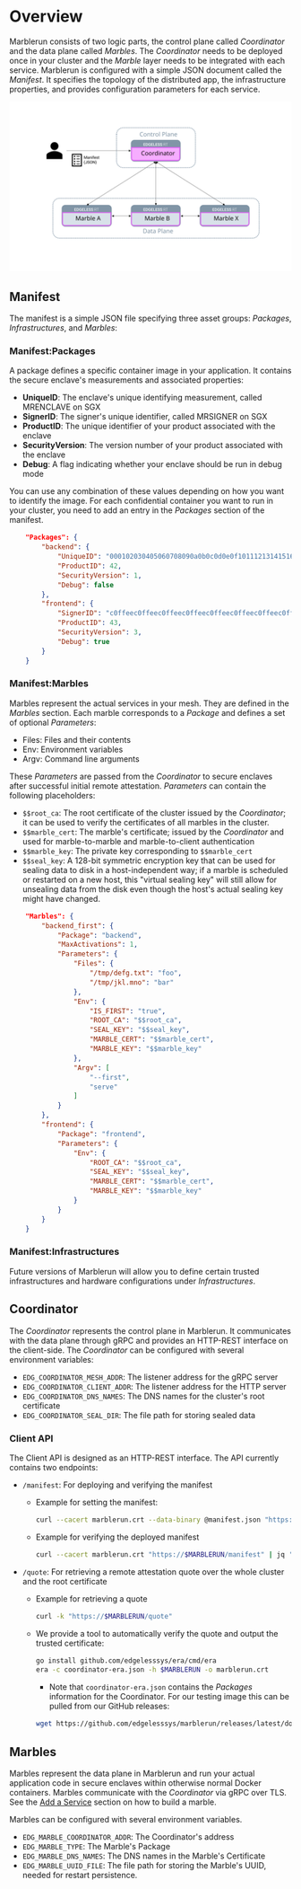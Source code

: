 # Overview

Marblerun consists of two logic parts, the control plane called *Coordinator* and the data plane called *Marbles*.
The *Coordinator* needs to be deployed once in your cluster and the *Marble* layer needs to be integrated with each service.
Marblerun is configured with a simple JSON document called the *Manifest*.
It specifies the topology of the distributed app, the infrastructure properties, and provides configuration parameters for each service.

![overview](assets/mesh_overview.svg)

## Manifest

The manifest is a simple JSON file specifying three asset groups: *Packages*, *Infrastructures*, and *Marbles*:

### Manifest:Packages

A package defines a specific container image in your application.
It contains the secure enclave's measurements and associated properties:

* **UniqueID**: The enclave's unique identifying measurement, called MRENCLAVE on SGX
* **SignerID**: The signer's unique identifier, called MRSIGNER on SGX
* **ProductID**: The unique identifier of your product associated with the enclave
* **SecurityVersion**: The version number of your product associated with the enclave
* **Debug**: A flag indicating whether your enclave should be run in debug mode

You can use any combination of these values depending on how you want to identify the image.
For each confidential container you want to run in your cluster, you need to add an entry in the *Packages* section of the manifest.

```json
    "Packages": {
        "backend": {
            "UniqueID": "000102030405060708090a0b0c0d0e0f101112131415161718191a1b1c1d1e1f",
            "ProductID": 42,
            "SecurityVersion": 1,
            "Debug": false
        },
        "frontend": {
            "SignerID": "c0ffeec0ffeec0ffeec0ffeec0ffeec0ffeec0ffeec0ffeec0ffeec0ffeec0ffee",
            "ProductID": 43,
            "SecurityVersion": 3,
            "Debug": true
        }
    }
```

### Manifest:Marbles

Marbles represent the actual services in your mesh. They are defined in the *Marbles* section. Each marble corresponds to a *Package* and defines a set of optional *Parameters*:

* Files: Files and their contents
* Env: Environment variables
* Argv: Command line arguments

These *Parameters* are passed from the *Coordinator* to secure enclaves after successful initial remote attestation. *Parameters* can contain the following placeholders:

* `$$root_ca`: The root certificate of the cluster issued by the *Coordinator*; it can be used to verify the certificates of all marbles in the cluster.
* `$$marble_cert`: The marble's certificate; issued by the *Coordinator* and used for marble-to-marble and marble-to-client authentication
* `$$marble_key`: The private key corresponding to `$$marble_cert`
* `$$seal_key`: A 128-bit symmetric encryption key that can be used for sealing data to disk in a host-independent way; if a marble is scheduled or restarted on a new host, this "virtual sealing key" will still allow for unsealing data from the disk even though the host's actual sealing key might have changed.

```json
    "Marbles": {
        "backend_first": {
            "Package": "backend",
            "MaxActivations": 1,
            "Parameters": {
                "Files": {
                    "/tmp/defg.txt": "foo",
                    "/tmp/jkl.mno": "bar"
                },
                "Env": {
                    "IS_FIRST": "true",
                    "ROOT_CA": "$$root_ca",
                    "SEAL_KEY": "$$seal_key",
                    "MARBLE_CERT": "$$marble_cert",
                    "MARBLE_KEY": "$$marble_key"
                },
                "Argv": [
                    "--first",
                    "serve"
                ]
            }
        },
        "frontend": {
            "Package": "frontend",
            "Parameters": {
                "Env": {
                    "ROOT_CA": "$$root_ca",
                    "SEAL_KEY": "$$seal_key",
                    "MARBLE_CERT": "$$marble_cert",
                    "MARBLE_KEY": "$$marble_key"
                }
            }
        }
    }
```

### Manifest:Infrastructures

Future versions of Marblerun will allow you to define certain trusted infrastructures and hardware configurations under *Infrastructures*.

## Coordinator

The *Coordinator* represents the control plane in Marblerun.
It communicates with the data plane through gRPC and provides an HTTP-REST interface on the client-side.
The *Coordinator* can be configured with several environment variables:

* `EDG_COORDINATOR_MESH_ADDR`: The listener address for the gRPC server
* `EDG_COORDINATOR_CLIENT_ADDR`: The listener address for the HTTP server
* `EDG_COORDINATOR_DNS_NAMES`: The DNS names for the cluster's root certificate
* `EDG_COORDINATOR_SEAL_DIR`: The file path for storing sealed data

### Client API

The Client API is designed as an HTTP-REST interface.
The API currently contains two endpoints:

* `/manifest`: For deploying and verifying the manifest
    * Example for setting the manifest:

        ```bash
        curl --cacert marblerun.crt --data-binary @manifest.json "https://$MARBLERUN/manifest"
        ```

    * Example for verifying the deployed manifest

        ```bash
        curl --cacert marblerun.crt "https://$MARBLERUN/manifest" | jq '.ManifestSignature' --raw-output
        ```

* `/quote`: For retrieving a remote attestation quote over the whole cluster and the root certificate
    * Example for retrieving a quote

        ```bash
        curl -k "https://$MARBLERUN/quote"
        ```

    * We provide a tool to automatically verify the quote and output the trusted certificate:

        ```bash
        go install github.com/edgelesssys/era/cmd/era
        era -c coordinator-era.json -h $MARBLERUN -o marblerun.crt
        ```

        * Note that `coordinator-era.json` contains the *Packages* information for the Coordinator. For our testing image this can be pulled from our GitHub releases:

        ```bash
        wget https://github.com/edgelesssys/marblerun/releases/latest/download/coordinator-era.json
        ```

## Marbles

Marbles represent the data plane in Marblerun and run your actual application code in secure enclaves within otherwise normal Docker containers. Marbles communicate with the *Coordinator* via gRPC over TLS. See the [Add a Service](add-service.md) section on how to build a marble.

Marbles can be configured with several environment variables.

* `EDG_MARBLE_COORDINATOR_ADDR`: The Coordinator's address
* `EDG_MARBLE_TYPE`: The Marble's Package
* `EDG_MARBLE_DNS_NAMES`: The DNS names in the Marble's Certificate
* `EDG_MARBLE_UUID_FILE`: The file path for storing the Marble's UUID, needed for restart persistence.
